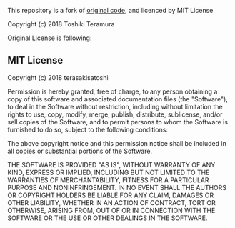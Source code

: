 This repository is a fork of [original code], and licenced by MIT License

Copyright (c) 2018 Toshiki Teramura

Original License is following:

MIT License
-----------

Copyright (c) 2018 terasakisatoshi

Permission is hereby granted, free of charge, to any person obtaining a copy
of this software and associated documentation files (the "Software"), to deal
in the Software without restriction, including without limitation the rights
to use, copy, modify, merge, publish, distribute, sublicense, and/or sell
copies of the Software, and to permit persons to whom the Software is
furnished to do so, subject to the following conditions:

The above copyright notice and this permission notice shall be included in all
copies or substantial portions of the Software.

THE SOFTWARE IS PROVIDED "AS IS", WITHOUT WARRANTY OF ANY KIND, EXPRESS OR
IMPLIED, INCLUDING BUT NOT LIMITED TO THE WARRANTIES OF MERCHANTABILITY,
FITNESS FOR A PARTICULAR PURPOSE AND NONINFRINGEMENT. IN NO EVENT SHALL THE
AUTHORS OR COPYRIGHT HOLDERS BE LIABLE FOR ANY CLAIM, DAMAGES OR OTHER
LIABILITY, WHETHER IN AN ACTION OF CONTRACT, TORT OR OTHERWISE, ARISING FROM,
OUT OF OR IN CONNECTION WITH THE SOFTWARE OR THE USE OR OTHER DEALINGS IN THE
SOFTWARE.

[original code]: https://gist.github.com/terasakisatoshi/d54f0758e84592fc88573bedf5573cb6
